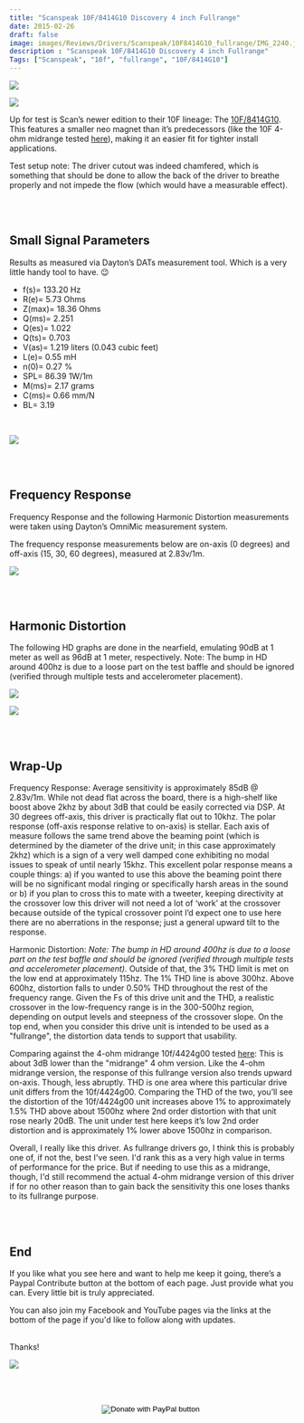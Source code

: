 ```yaml
---
title: "Scanspeak 10F/8414G10 Discovery 4 inch Fullrange"
date: 2015-02-26
draft: false
image: images/Reviews/Drivers/Scanspeak/10F8414G10_fullrange/IMG_2240.jpg
description : "Scanspeak 10F/8414G10 Discovery 4 inch Fullrange"
Tags: ["Scanspeak", "10f", "fullrange", "10F/8414G10"]
---
```



![](/images/Reviews/Drivers/Scanspeak/10F8414G10_fullrange/IMG_2237.jpg)

![](/images/Reviews/Drivers/Scanspeak/10F8414G10_fullrange/IMG_2239.jpg)


Up for test is Scan’s newer edition to their 10F lineage: The [10F/8414G10](https://www.madisoundspeakerstore.com/approx-4-fullrange/scanspeak-discovery-10f/8414g-10-4-full-range/).  This features a smaller neo magnet than it’s predecessors (like the 10F 4-ohm midrange tested [here](https://www.erinsaudiocorner.com/driveunits/scanspeak_discovery_10f4424g00_midrange/)), making it an easier fit for tighter install applications.

Test setup note:  The driver cutout was indeed chamfered, which is something that should be done to allow the back of the driver to breathe properly and not impede the flow (which would have a measurable effect).


<br>
<br>

## Small Signal Parameters

Results as measured via Dayton’s DATs measurement tool.  Which is a very little handy tool to have.  😉

* f(s)= 133.20 Hz
* R(e)= 5.73 Ohms
* Z(max)= 18.36 Ohms
* Q(ms)= 2.251
* Q(es)= 1.022
* Q(ts)= 0.703
* V(as)= 1.219 liters (0.043 cubic feet)
* L(e)= 0.55 mH
* n(0)= 0.27 %
* SPL= 86.39 1W/1m
* M(ms)= 2.17 grams
* C(ms)= 0.66 mm/N
* BL= 3.19

<br>

![](/images/Reviews/Drivers/Scanspeak/10F8414G10_fullrange/10f_8414G10-impedance.png)


<br>
<br>

## Frequency Response

Frequency Response and the following Harmonic Distortion measurements were taken using Dayton’s OmniMic measurement system.

The frequency response measurements below are on-axis (0 degrees) and off-axis (15, 30, 60 degrees), measured at 2.83v/1m.

![](/images/Reviews/Drivers/Scanspeak/10F8414G10_fullrange/10f_8414G10-HD-0-15-30-60.png)




<br>
<br>

## Harmonic Distortion

The following HD graphs are done in the nearfield, emulating 90dB at 1 meter as well as 96dB at 1 meter, respectively.
Note: The bump in HD around 400hz is due to a loose part on the test baffle and should be ignored (verified through multiple tests and accelerometer placement).

![](/images/Reviews/Drivers/Scanspeak/10F8414G10_fullrange/10f_8414G10-HD-90db.png)

![](/images/Reviews/Drivers/Scanspeak/10F8414G10_fullrange/10f_8414G10-HD-96db.png)





<br>
<br>

## Wrap-Up

Frequency Response:
Average sensitivity is approximately 85dB @ 2.83v/1m.
While not dead flat across the board, there is a high-shelf like boost above 2khz by about 3dB that could be easily corrected via DSP.  At 30 degrees off-axis, this driver is practically flat out to 10khz.  The polar response (off-axis response relative to on-axis) is stellar.  Each axis of measure follows the same trend above the beaming point (which is determined by the diameter of the drive unit; in this case approximately 2khz) which is a sign of a very well damped cone exhibiting no modal issues to speak of until nearly 15khz.  This excellent polar response means a couple things: a) if you wanted to use this above the beaming point there will be no significant modal ringing or specifically harsh areas in the sound or b) if you plan to cross this to mate with a tweeter, keeping directivity at the crossover low this driver will not need a lot of ‘work’ at the crossover because outside of the typical crossover point I’d expect one to use here there are no aberrations in the response; just a general upward tilt to the response.

Harmonic Distortion:
*Note: The bump in HD around 400hz is due to a loose part on the test baffle and should be ignored (verified through multiple tests and accelerometer placement).*
Outside of that, the 3% THD limit is met on the low end at approximately 115hz.  The 1% THD line is above 300hz.  Above 600hz, distortion falls to under 0.50% THD throughout the rest of the frequency range.  Given the Fs of this drive unit and the THD, a realistic crossover in the low-frequency range is in the 300-500hz region, depending on output levels and steepness of the crossover slope.
On the top end, when you consider this drive unit is intended to be used as a "fullrange", the distortion data tends to support that usability.

Comparing against the 4-ohm midrange 10f/4424g00 tested [here](https://www.erinsaudiocorner.com/driveunits/scanspeak_discovery_10f4424g00_midrange/):
This is about 3dB lower than the "midrange" 4 ohm version.
Like the 4-ohm midrange version, the response of this fullrange version also trends upward on-axis.  Though, less abruptly.
THD is one area where this particular drive unit differs from the 10f/4424g00.  Comparing the THD of the two, you’ll see the distortion of the 10f/4424g00 unit increases above 1% to approximately 1.5% THD above about 1500hz where 2nd order distortion with that unit rose nearly 20dB.  The unit under test here keeps it’s low 2nd order distortion and is approximately 1% lower above 1500hz in comparison.

Overall, I really like this driver.  As fullrange drivers go, I think this is probably one of, if not the, best I've seen.  I'd rank this as a very high value in terms of performance for the price.
But if needing to use this as a midrange, though, I'd still recommend the actual 4-ohm midrange version of this driver if for no other reason than to gain back the sensitivity this one loses thanks to its fullrange purpose.

<br>
<br>

## End

If you like what you see here and want to help me keep it going, there’s a Paypal Contribute button at the bottom of each page.  Just provide what you can.  Every little bit is truly appreciated.

You can also join my Facebook and YouTube pages via the links at the bottom of the page if you'd like to follow along with updates.

<br>Thanks!</b>

![](https://media0.giphy.com/media/aWM9FwIFHa7Uk/giphy.gif)


<br></br>
<center>
  <form action="https://www.paypal.com/cgi-bin/webscr" method="post" target="_top">
  <input type="hidden" name="cmd" value="_s-xclick" />
  <input type="hidden" name="hosted_button_id" value="52ANEATKE6JHQ" />
  <input type="image" src="https://www.dcrc.co/wp-content/uploads/2016/06/PayPal-Donate-Button-PNG-HD-300x103.png" border="0" name="submit" title="PayPal - The safer, easier way to pay online!" alt="Donate with PayPal button" />
  <img alt="" border="0" src="https://www.paypal.com/en_US/i/scr/pixel.gif" width="1" height="1" />
  </form>
<br></br>
</center>

